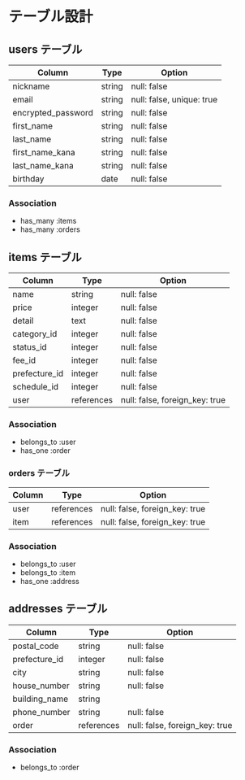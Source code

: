 # テーブル設計

## users テーブル

| Column             | Type   | Option                    |
| ------------------ | ------ | ------------------------- |
| nickname           | string | null: false               |
| email              | string | null: false, unique: true |
| encrypted_password | string | null: false               |
| first_name         | string | null: false               |
| last_name          | string | null: false               |
| first_name_kana    | string | null: false               |
| last_name_kana     | string | null: false               |
| birthday           | date   | null: false               |

### Association

- has_many :items
- has_many :orders

## items テーブル

| Column             | Type       | Option                          |
| ------------------ | ---------- | ------------------------------- |
| name               | string     | null: false                     |
| price              | integer    | null: false                     |
| detail             | text       | null: false                     |
| category_id        | integer    | null: false                     |
| status_id          | integer    | null: false                     |
| fee_id             | integer    | null: false                     |
| prefecture_id      | integer    | null: false                     |
| schedule_id        | integer    | null: false                     |
| user               | references | null: false, foreign_key: true  |

### Association

- belongs_to :user
- has_one :order

### orders テーブル

| Column | Type       | Option                         |
| ------ | ---------- | ------------------------------ |
| user   | references | null: false, foreign_key: true |
| item   | references | null: false, foreign_key: true |

### Association

- belongs_to :user
- belongs_to :item
- has_one :address

## addresses テーブル

| Column             | Type       | Option                         |
| ------------------ | ---------- | ------------------------------ |
| postal_code        | string     | null: false                    |
| prefecture_id      | integer    | null: false                    |
| city               | string     | null: false                    |
| house_number       | string     | null: false                    |
| building_name      | string     |                                |
| phone_number       | string     | null: false                    |
| order              | references | null: false, foreign_key: true |

### Association 

- belongs_to :order

